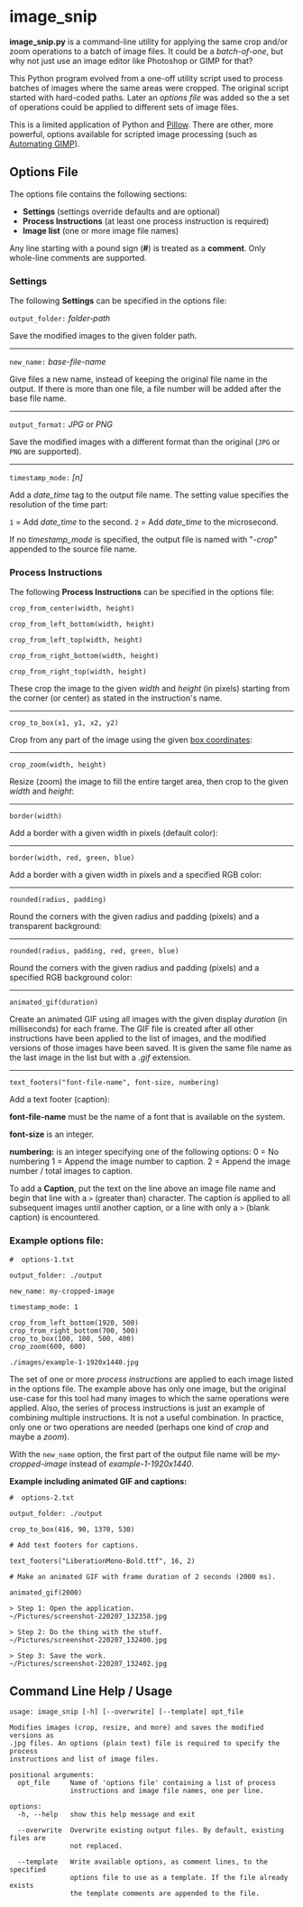 # image_snip

**image_snip.py** is a command-line utility for applying the same crop and/or zoom operations to a batch of image files. It could be a *batch-of-one*, but why not just use an image editor like Photoshop or GIMP for that?

This Python program evolved from a one-off utility script used to process batches of images where the same areas were cropped. The original script started with hard-coded paths. Later an *options file* was added so the a set of operations could be applied to different sets of image files.

This is a limited application of Python and [Pillow](https://python-pillow.org/). There are other, more powerful, options available for scripted image processing (such as [Automating GIMP](https://www.gimp.org/tutorials/Automate_Editing_in_GIMP/)).


## Options File

The options file contains the following sections:

- **Settings** (settings override defaults and are optional)
- **Process Instructions** (at least one process instruction is required)
- **Image list** (one or more image file names)

Any line starting with a pound sign (**#**) is treated as a **comment**. Only whole-line comments are supported.

### Settings

The following **Settings** can be specified in the options file:

`output_folder:` *folder-path*

Save the modified images to the given folder path.

---

`new_name:` *base-file-name*

Give files a new name, instead of keeping the original file name in the output. If there is more than one file, a file number will be added after the base file name.

---

`output_format:` *JPG* or *PNG*


Save the modified images with a different format than the original (`JPG` or `PNG` are supported).

---

`timestamp_mode:` *[n]*


Add a *date_time* tag to the output file name. The setting value specifies the resolution of the time part:

`1` = Add *date_time* to the second.
`2` = Add *date_time* to the microsecond.

If no *timestamp_mode* is specified, the output file is named with "*-crop*" appended to the source file name.


### Process Instructions

The following **Process Instructions** can be specified in the options file:

`crop_from_center(width, height)`

`crop_from_left_bottom(width, height)`

`crop_from_left_top(width, height)`

`crop_from_right_bottom(width, height)`

`crop_from_right_top(width, height)`

These crop the image to the given *width* and *height* (in pixels) starting from the corner (or center) as stated in the instruction's name.


---

`crop_to_box(x1, y1, x2, y2)`

Crop from any part of the image using the given [box coordinates](https://pillow.readthedocs.io/en/stable/handbook/concepts.html#coordinate-system):

---

`crop_zoom(width, height)`

Resize (zoom) the image to fill the entire target area, then crop to the given *width* and *height*:

---

`border(width)`

Add a border with a given width in pixels (default color):


---

`border(width, red, green, blue)`

Add a border with a given width in pixels and a specified RGB color:

---

`rounded(radius, padding)`

Round the corners with the given radius and padding (pixels) and a transparent background:

---

`rounded(radius, padding, red, green, blue)`

Round the corners with the given radius and padding (pixels) and a specified RGB background color:

---

`animated_gif(duration)`

Create an animated GIF using all images with the given display *duration* (in milliseconds) for each frame. The GIF file is created after all other instructions have been applied to the list of images, and the modified versions of those images have been saved. It is given the same file name as the last image in the list but with a *.gif* extension.

---

`text_footers("font-file-name", font-size, numbering)`

Add a text footer (caption):

**font-file-name** must be the name of a font that is available on the system.

**font-size** is an integer.

**numbering:** is an integer specifying one of the following options:
0 = No numbering
1 = Append the image number to caption.
2 = Append the image number / total images to caption.

To add a **Caption**, put the text on the line above an image file name and begin that line with a `>` (greater than) character. The caption is applied to all subsequent images until another caption, or a line with only a `>` (blank caption) is encountered.

### Example options file:

```
#  options-1.txt

output_folder: ./output

new_name: my-cropped-image

timestamp_mode: 1

crop_from_left_bottom(1920, 500)
crop_from_right_bottom(700, 500)
crop_to_box(100, 100, 500, 400)
crop_zoom(600, 600)

./images/example-1-1920x1440.jpg
```

The set of one or more *process instructions* are applied to each image listed in the options file. The example above has only one image, but the original use-case for this tool had many images to which the same operations were applied. Also, the series of process instructions is just an example of combining multiple instructions. It is not a useful combination. In practice, only one or two operations are needed (perhaps one kind of *crop* and maybe a *zoom*).

With the `new_name` option, the first part of the output file name will be *my-cropped-image* instead of *example-1-1920x1440*.


**Example including animated GIF and captions:**

```
#  options-2.txt

output_folder: ./output

crop_to_box(416, 90, 1370, 530)

# Add text footers for captions.

text_footers("LiberationMono-Bold.ttf", 16, 2)

# Make an animated GIF with frame duration of 2 seconds (2000 ms).

animated_gif(2000)

> Step 1: Open the application.
~/Pictures/screenshot-220207_132358.jpg

> Step 2: Do the thing with the stuff.
~/Pictures/screenshot-220207_132400.jpg

> Step 3: Save the work.
~/Pictures/screenshot-220207_132402.jpg
```

## Command Line Help / Usage

```
usage: image_snip [-h] [--overwrite] [--template] opt_file

Modifies images (crop, resize, and more) and saves the modified versions as
.jpg files. An options (plain text) file is required to specify the process
instructions and list of image files.

positional arguments:
  opt_file     Name of 'options file' containing a list of process
               instructions and image file names, one per line.

options:
  -h, --help   show this help message and exit
  
  --overwrite  Overwrite existing output files. By default, existing files are
               not replaced.

  --template   Write available options, as comment lines, to the specified
               options file to use as a template. If the file already exists
               the template comments are appended to the file.
```
